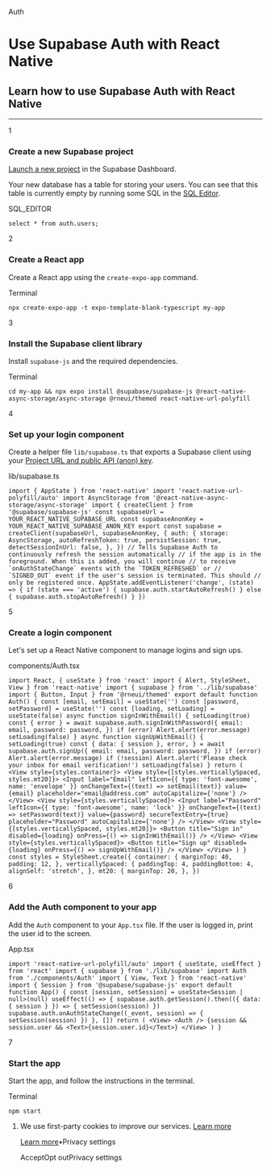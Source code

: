Auth

# Use Supabase Auth with React Native

## Learn how to use Supabase Auth with React Native

* * *

1

### Create a new Supabase project

[Launch a new project](https://supabase.com/dashboard) in the Supabase Dashboard.

Your new database has a table for storing your users. You can see that this table is currently empty by running some SQL in the [SQL Editor](https://supabase.com/dashboard/project/_/sql).

SQL\_EDITOR

`
select * from auth.users;
`

2

### Create a React app

Create a React app using the `create-expo-app` command.

Terminal

`
npx create-expo-app -t expo-template-blank-typescript my-app
`

3

### Install the Supabase client library

Install `supabase-js` and the required dependencies.

Terminal

`
cd my-app && npx expo install @supabase/supabase-js @react-native-async-storage/async-storage @rneui/themed react-native-url-polyfill
`

4

### Set up your login component

Create a helper file `lib/supabase.ts` that exports a Supabase client using your [Project URL and public API (anon) key](https://supabase.com/dashboard/project/_/settings/api).

lib/supabase.ts

``
import { AppState } from 'react-native'
import 'react-native-url-polyfill/auto'
import AsyncStorage from '@react-native-async-storage/async-storage'
import { createClient } from '@supabase/supabase-js'
const supabaseUrl = YOUR_REACT_NATIVE_SUPABASE_URL
const supabaseAnonKey = YOUR_REACT_NATIVE_SUPABASE_ANON_KEY
export const supabase = createClient(supabaseUrl, supabaseAnonKey, {
auth: {
    storage: AsyncStorage,
    autoRefreshToken: true,
    persistSession: true,
    detectSessionInUrl: false,
},
})
// Tells Supabase Auth to continuously refresh the session automatically
// if the app is in the foreground. When this is added, you will continue
// to receive `onAuthStateChange` events with the `TOKEN_REFRESHED` or
// `SIGNED_OUT` event if the user's session is terminated. This should
// only be registered once.
AppState.addEventListener('change', (state) => {
if (state === 'active') {
    supabase.auth.startAutoRefresh()
} else {
    supabase.auth.stopAutoRefresh()
}
})
``

5

### Create a login component

Let's set up a React Native component to manage logins and sign ups.

components/Auth.tsx

`
import React, { useState } from 'react'
import { Alert, StyleSheet, View } from 'react-native'
import { supabase } from '../lib/supabase'
import { Button, Input } from '@rneui/themed'
export default function Auth() {
const [email, setEmail] = useState('')
const [password, setPassword] = useState('')
const [loading, setLoading] = useState(false)
async function signInWithEmail() {
    setLoading(true)
    const { error } = await supabase.auth.signInWithPassword({
      email: email,
      password: password,
    })
    if (error) Alert.alert(error.message)
    setLoading(false)
}
async function signUpWithEmail() {
    setLoading(true)
    const {
      data: { session },
      error,
    } = await supabase.auth.signUp({
      email: email,
      password: password,
    })
    if (error) Alert.alert(error.message)
    if (!session) Alert.alert('Please check your inbox for email verification!')
    setLoading(false)
}
return (
    <View style={styles.container}>
      <View style={[styles.verticallySpaced, styles.mt20]}>
        <Input
          label="Email"
          leftIcon={{ type: 'font-awesome', name: 'envelope' }}
          onChangeText={(text) => setEmail(text)}
          value={email}
          placeholder="email@address.com"
          autoCapitalize={'none'}
        />
      </View>
      <View style={styles.verticallySpaced}>
        <Input
          label="Password"
          leftIcon={{ type: 'font-awesome', name: 'lock' }}
          onChangeText={(text) => setPassword(text)}
          value={password}
          secureTextEntry={true}
          placeholder="Password"
          autoCapitalize={'none'}
        />
      </View>
      <View style={[styles.verticallySpaced, styles.mt20]}>
        <Button title="Sign in" disabled={loading} onPress={() => signInWithEmail()} />
      </View>
      <View style={styles.verticallySpaced}>
        <Button title="Sign up" disabled={loading} onPress={() => signUpWithEmail()} />
      </View>
    </View>
)
}
const styles = StyleSheet.create({
container: {
    marginTop: 40,
    padding: 12,
},
verticallySpaced: {
    paddingTop: 4,
    paddingBottom: 4,
    alignSelf: 'stretch',
},
mt20: {
    marginTop: 20,
},
})
`

6

### Add the Auth component to your app

Add the `Auth` component to your `App.tsx` file. If the user is logged in, print the user id to the screen.

App.tsx

`
import 'react-native-url-polyfill/auto'
import { useState, useEffect } from 'react'
import { supabase } from './lib/supabase'
import Auth from './components/Auth'
import { View, Text } from 'react-native'
import { Session } from '@supabase/supabase-js'
export default function App() {
const [session, setSession] = useState<Session | null>(null)
useEffect(() => {
    supabase.auth.getSession().then(({ data: { session } }) => {
      setSession(session)
    })
    supabase.auth.onAuthStateChange((_event, session) => {
      setSession(session)
    })
}, [])
return (
    <View>
      <Auth />
      {session && session.user && <Text>{session.user.id}</Text>}
    </View>
)
}
`

7

### Start the app

Start the app, and follow the instructions in the terminal.

Terminal

`
npm start
`

1. We use first-party cookies to improve our services. [Learn more](https://supabase.com/privacy#8-cookies-and-similar-technologies-used-on-our-european-services)



   [Learn more](https://supabase.com/privacy#8-cookies-and-similar-technologies-used-on-our-european-services)•Privacy settings





   AcceptOpt outPrivacy settings